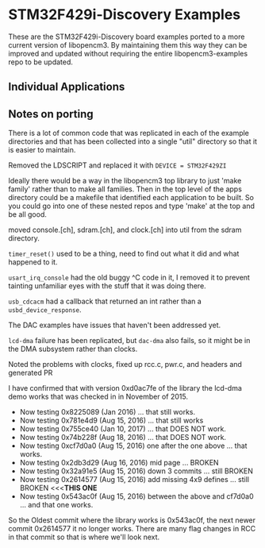 STM32F429i-Discovery Examples
==========================

These are the STM32F429i-Discovery board examples ported to a more current
version of libopencm3. By maintaining them this way they can be improved and 
updated without requiring the entire libopencm3-examples repo to be updated.

## Individual Applications


## Notes on porting

There is a lot of common code that was replicated in each of the example directories
and that has been collected into a single "util" directory so that it is easier to
maintain.

Removed the LDSCRIPT and replaced it with `DEVICE = STM32F429ZI`

Ideally there would be a way in the libopencm3 top library to just 'make family' 
rather than to make all families. Then in the top level of the apps directory
could be a makefile that identified each application to be built. So you could
go into one of these nested repos and type 'make' at the top and be all good.

moved console.[ch], sdram.[ch],  and clock.[ch] into util from the sdram directory.

`timer_reset()` used to be a thing, need to find out what it did and what happened
to it.

`usart_irq_console` had the old buggy ^C code in it, I removed it to prevent
tainting unfamiliar eyes with the stuff that it was doing there.

`usb_cdcacm` had a callback that returned an int rather than a `usbd_device_response`.

The DAC examples have issues that haven't been addressed yet.

`lcd-dma` failure has been replicated, but `dac-dma` also fails, so it might be in 
the DMA subsystem rather than clocks.

Noted the problems with clocks, fixed up rcc.c, pwr.c, and headers and generated PR

I have confirmed that with version 0xd0ac7fe of the library the lcd-dma demo works
that was checked in in November of 2015.

* Now testing 0x8225089 (Jan 2016) ... that still works.
* Now testing 0x781e4d9 (Aug 15, 2016) ...  that still works
* Now testing 0x755ce40 (Jan 10, 2017) ...  that DOES NOT work.
* Now testing 0x74b228f (Aug 18, 2016) ...  that DOES NOT work.
* Now testing 0xcf7d0a0 (Aug 15, 2016) one after the one above ... that works.
* Now testing 0x2db3d29 (Aug 16, 2016) mid page ... BROKEN
* Now testing 0x32a91e5 (Aug 15, 2016) down 3 commits ... still BROKEN
* Now testing 0x2614577 (Aug 15, 2016) add missing 4x9 defines ... still BROKEN <<<**THIS ONE**
* Now testing 0x543ac0f (Aug 15, 2016) between the above and cf7d0a0 ... and that one works.

So the Oldest commit where the library works is 0x543ac0f, the next newer commit 0x2614577 it
no longer works. There are many flag changes in RCC in that commit so that is where we'll look
next.


